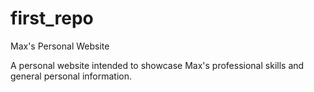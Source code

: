 first_repo
==========

Max's Personal Website

A personal website intended to showcase Max's professional skills and general personal information.
